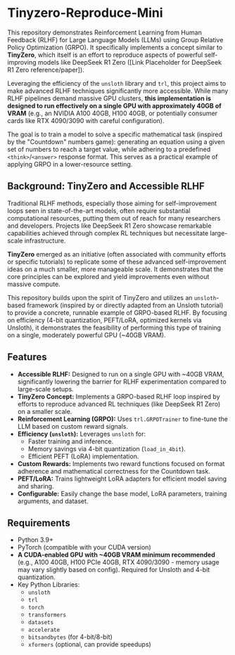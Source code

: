 # Tinyzero-Reproduce-Mini

This repository demonstrates Reinforcement Learning from Human Feedback (RLHF) for Large Language Models (LLMs) using Group Relative Policy Optimization (GRPO). It specifically implements a concept similar to **TinyZero**, which itself is an effort to reproduce aspects of powerful self-improving models like DeepSeek R1 Zero ([Link Placeholder for DeepSeek R1 Zero reference/paper]).

Leveraging the efficiency of the `unsloth` library and `trl`, this project aims to make advanced RLHF techniques significantly more accessible. While many RLHF pipelines demand massive GPU clusters, **this implementation is designed to run effectively on a single GPU with approximately 40GB of VRAM** (e.g., an NVIDIA A100 40GB, H100 40GB, or potentially consumer cards like RTX 4090/3090 with careful configuration).

The goal is to train a model to solve a specific mathematical task (inspired by the "Countdown" numbers game): generating an equation using a given set of numbers to reach a target value, while adhering to a predefined `<think>`/`<answer>` response format. This serves as a practical example of applying GRPO in a lower-resource setting.

## Background: TinyZero and Accessible RLHF

Traditional RLHF methods, especially those aiming for self-improvement loops seen in state-of-the-art models, often require substantial computational resources, putting them out of reach for many researchers and developers. Projects like DeepSeek R1 Zero showcase remarkable capabilities achieved through complex RL techniques but necessitate large-scale infrastructure.

**TinyZero** emerged as an initiative (often associated with community efforts or specific tutorials) to replicate some of these advanced self-improvement ideas on a much smaller, more manageable scale. It demonstrates that the core principles can be explored and yield improvements even without massive compute.

This repository builds upon the spirit of TinyZero and utilizes an `unsloth`-based framework (inspired by or directly adapted from an Unsloth tutorial) to provide a concrete, runnable example of GRPO-based RLHF. By focusing on efficiency (4-bit quantization, PEFT/LoRA, optimized kernels via Unsloth), it demonstrates the feasibility of performing this type of training on a single, moderately powerful GPU (~40GB VRAM).

## Features

*   **Accessible RLHF:** Designed to run on a single GPU with ~40GB VRAM, significantly lowering the barrier for RLHF experimentation compared to large-scale setups.
*   **TinyZero Concept:** Implements a GRPO-based RLHF loop inspired by efforts to reproduce advanced RL techniques (like DeepSeek R1 Zero) on a smaller scale.
*   **Reinforcement Learning (GRPO):** Uses `trl.GRPOTrainer` to fine-tune the LLM based on custom reward signals.
*   **Efficiency (`unsloth`):** Leverages `unsloth` for:
    *   Faster training and inference.
    *   Memory savings via 4-bit quantization (`load_in_4bit`).
    *   Efficient PEFT (LoRA) implementation.
*   **Custom Rewards:** Implements two reward functions focused on format adherence and mathematical correctness for the Countdown task.
*   **PEFT/LoRA:** Trains lightweight LoRA adapters for efficient model saving and sharing.
*   **Configurable:** Easily change the base model, LoRA parameters, training arguments, and dataset.

## Requirements

*   Python 3.9+
*   PyTorch (compatible with your CUDA version)
*   **A CUDA-enabled GPU with ~40GB VRAM minimum recommended** (e.g., A100 40GB, H100 PCIe 40GB, RTX 4090/3090 - memory usage may vary slightly based on config). Required for Unsloth and 4-bit quantization.
*   Key Python Libraries:
    *   `unsloth`
    *   `trl`
    *   `torch`
    *   `transformers`
    *   `datasets`
    *   `accelerate`
    *   `bitsandbytes` (for 4-bit/8-bit)
    *   `xformers` (optional, can provide speedups)
